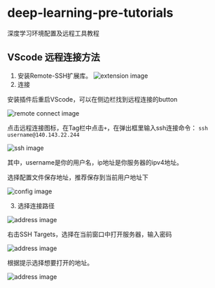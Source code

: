 # deep-learning-pre-tutorials
深度学习环境配置及远程工具教程

## VScode 远程连接方法

1. 安装Remote-SSH扩展库。
![extension image](https://github.com/BIT-zhwang/deep-learning-pre-tutorials-release/blob/master/resources/1.png)
2. 连接

安装插件后重启VScode，可以在侧边栏找到远程连接的button

![remote connect image](https://github.com/BIT-zhwang/deep-learning-pre-tutorials-release/blob/master/resources/3.png)

点击远程连接图标，在Tag栏中点击`+`，在弹出框里输入ssh连接命令：
`ssh username@140.143.22.244`

![ssh image](https://github.com/BIT-zhwang/deep-learning-pre-tutorials-release/blob/master/resources/4.png)

其中，username是你的用户名，ip地址是你服务器的ipv4地址。

选择配置文件保存地址，推荐保存到当前用户地址下

![config image](https://github.com/BIT-zhwang/deep-learning-pre-tutorials-release/blob/master/resources/5.png)

3. 选择连接路径

![address image](https://github.com/BIT-zhwang/deep-learning-pre-tutorials-release/blob/master/resources/6.png)

右击SSH Targets，选择在当前窗口中打开服务器，输入密码

![address image](https://github.com/BIT-zhwang/deep-learning-pre-tutorials-release/blob/master/resources/9.png)

根据提示选择想要打开的地址。

![address image](https://github.com/BIT-zhwang/deep-learning-pre-tutorials-release/blob/master/resources/8.png)